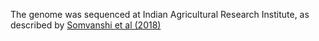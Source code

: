 [//]: # (Created by ./bin/manage_files.pl from ./species/Meloidogyne_graminicola/PRJNA411966/Meloidogyne_graminicola_PRJNA411966.assembly.html on Thu Jun 11 13:44:45 2020)
The genome was sequenced at Indian Agricultural Research Institute, as described by [ Somvanshi et al (2018)](https://www.exeley.com/journal_of_nematology/doi/10.21307/jofnem-2018-018)
